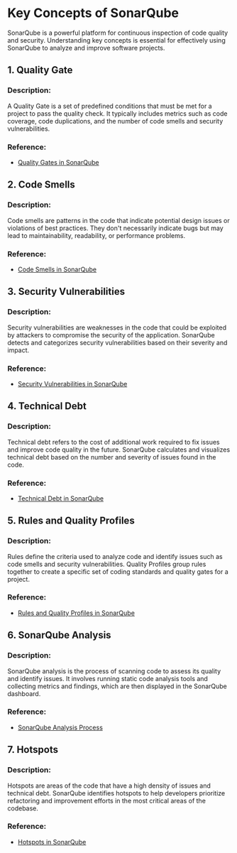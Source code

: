 # Key Concepts of SonarQube

SonarQube is a powerful platform for continuous inspection of code quality and security. Understanding key concepts is essential for effectively using SonarQube to analyze and improve software projects.

## 1. Quality Gate

### Description:
A Quality Gate is a set of predefined conditions that must be met for a project to pass the quality check. It typically includes metrics such as code coverage, code duplications, and the number of code smells and security vulnerabilities.

### Reference:
- [Quality Gates in SonarQube](https://docs.sonarqube.org/latest/instance-administration/quality-gates/)

## 2. Code Smells

### Description:
Code smells are patterns in the code that indicate potential design issues or violations of best practices. They don't necessarily indicate bugs but may lead to maintainability, readability, or performance problems.

### Reference:
- [Code Smells in SonarQube](https://docs.sonarqube.org/latest/user-guide/issues/code-smells/)

## 3. Security Vulnerabilities

### Description:
Security vulnerabilities are weaknesses in the code that could be exploited by attackers to compromise the security of the application. SonarQube detects and categorizes security vulnerabilities based on their severity and impact.

### Reference:
- [Security Vulnerabilities in SonarQube](https://docs.sonarqube.org/latest/user-guide/security-rules/)

## 4. Technical Debt

### Description:
Technical debt refers to the cost of additional work required to fix issues and improve code quality in the future. SonarQube calculates and visualizes technical debt based on the number and severity of issues found in the code.

### Reference:
- [Technical Debt in SonarQube](https://docs.sonarqube.org/latest/user-guide/overview/)

## 5. Rules and Quality Profiles

### Description:
Rules define the criteria used to analyze code and identify issues such as code smells and security vulnerabilities. Quality Profiles group rules together to create a specific set of coding standards and quality gates for a project.

### Reference:
- [Rules and Quality Profiles in SonarQube](https://docs.sonarqube.org/latest/user-guide/rules/)

## 6. SonarQube Analysis

### Description:
SonarQube analysis is the process of scanning code to assess its quality and identify issues. It involves running static code analysis tools and collecting metrics and findings, which are then displayed in the SonarQube dashboard.

### Reference:
- [SonarQube Analysis Process](https://docs.sonarqube.org/latest/analysis/analysis-process/)

## 7. Hotspots

### Description:
Hotspots are areas of the code that have a high density of issues and technical debt. SonarQube identifies hotspots to help developers prioritize refactoring and improvement efforts in the most critical areas of the codebase.

### Reference:
- [Hotspots in SonarQube](https://docs.sonarqube.org/latest/user-guide/issues/hotspots/)
